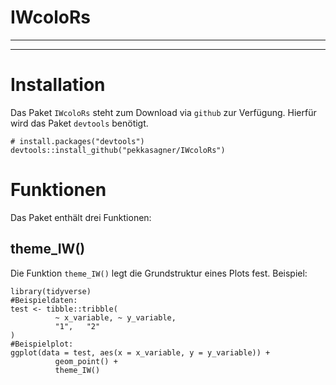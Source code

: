 # IWcoloRs
***
***
# Installation

Das Paket `IWcoloRs` steht zum Download via `github` zur Verfügung. Hierfür wird das Paket `devtools` benötigt.
```{r}
# install.packages("devtools")
devtools::install_github("pekkasagner/IWcoloRs")
```
# Funktionen
Das Paket enthält drei Funktionen:

## theme_IW()
Die Funktion `theme_IW()` legt die Grundstruktur eines Plots fest. Beispiel:
```{r}
library(tidyverse)
#Beispieldaten:
test <- tibble::tribble(
          ~ x_variable, ~ y_variable,
          "1",   "2"
)
#Beispielplot:
ggplot(data = test, aes(x = x_variable, y = y_variable)) +
          geom_point() +
          theme_IW()
```
